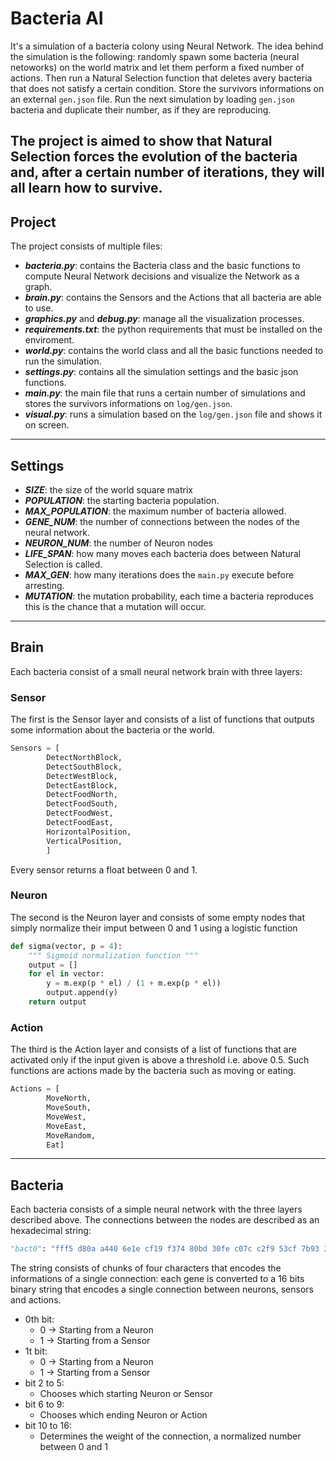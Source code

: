 # Bacteria AI
It's a simulation of a bacteria colony using Neural Network.
The idea behind the simulation is the following:
randomly spawn some bacteria (neural netoworks) on the world matrix and let them perform a fixed number of actions. 
Then run a Natural Selection function that deletes avery bacteria that does not satisfy a certain condition.
Store the survivors informations on an external `gen.json` file.
Run the next simulation by loading `gen.json` bacteria and duplicate their number, as if they are reproducing.

The project is aimed to show that Natural Selection forces the evolution of the bacteria and, after a certain number of iterations, they will all learn how to survive.
---
## Project
The project consists of multiple files:
- ***bacteria.py***: contains the Bacteria class and the basic functions to compute Neural Network decisions and visualize the Network as a graph.
- ***brain.py***: contains the Sensors and the Actions that all bacteria are able to use.
- ***graphics.py*** and ***debug.py***: manage all the visualization processes.
- ***requirements.txt***: the python requirements that must be installed on the enviroment.
- ***world.py***: contains the world class and all the basic functions needed to run the simulation.
- ***settings.py***: contains all the simulation settings and the basic json functions.
- ***main.py***: the main file that runs a certain number of simulations and stores the survivors informations on `log/gen.json`.
- ***visual.py***: runs a simulation based on the `log/gen.json` file and shows it on screen.
---
## Settings
- ***SIZE***: the size of the world square matrix
- ***POPULATION***: the starting bacteria population.
- ***MAX_POPULATION***: the maximum number of bacteria allowed.
- ***GENE_NUM***: the number of connections between the nodes of the neural network.
- ***NEURON_NUM***: the number of Neuron nodes
- ***LIFE_SPAN***: how many moves each bacteria does between Natural Selection is called.
- ***MAX_GEN***: how many iterations does the `main.py` execute before arresting.
- ***MUTATION***: the mutation probability, each time a bacteria reproduces this is the chance that a mutation will occur.
---
## Brain
Each bacteria consist of a small neural network brain with three layers:

### Sensor
The first is the Sensor layer and consists of a list of functions that outputs some information about the bacteria or the world. 
```python
Sensors = [
        DetectNorthBlock,
        DetectSouthBlock,
        DetectWestBlock,
        DetectEastBlock,
        DetectFoodNorth,
        DetectFoodSouth,
        DetectFoodWest,
        DetectFoodEast,
        HorizontalPosition,
        VerticalPosition,
        ]
```
Every sensor returns a float between 0 and 1.

### Neuron
The second is the Neuron layer and consists of some empty nodes that simply normalize their imput between 0 and 1 using a logistic function
```python
def sigma(vector, p = 4):
    """ Sigmoid normalization function """
    output = []
    for el in vector:
        y = m.exp(p * el) / (1 + m.exp(p * el))
        output.append(y)
    return output
```

### Action
The third is the Action layer and consists of a list of functions that are activated only if the input given is above a threshold i.e. above 0.5.
Such functions are actions made by the bacteria such as moving or eating.
```python
Actions = [
        MoveNorth, 
        MoveSouth, 
        MoveWest, 
        MoveEast, 
        MoveRandom, 
        Eat]
```
---
## Bacteria
Each bacteria consists of a simple neural network with the three layers described above.
The connections between the nodes are described as an hexadecimal string:
```python
"bact0": "fff5 d80a a440 6e1e cf19 f374 80bd 30fe c07c c2f9 53cf 7b93 38d0 1586 1a94 ce06 71e8 26f5 ff7f dcee 36fa 9424 1c40 8714 3c64 ef0f 1515 9dce 73fa 6155 086e 5462 ab78 4207 ce8b db37 032b c0d8 d010 c1a1"
```
The string consists of chunks of four characters that encodes the informations of a single connection:
each gene is converted to a 16 bits binary string that encodes a single connection between neurons, sensors and actions.
- 0th bit:
    - 0 -> Starting from a Neuron 
    - 1 -> Starting from a Sensor
- 1t bit:
    - 0 -> Starting from a Neuron 
    - 1 -> Starting from a Sensor
- bit 2 to 5:
    - Chooses which starting Neuron or Sensor
- bit 6 to 9:
    - Chooses which ending Neuron or Action
- bit 10 to 16:
    - Determines the weight of the connection, a normalized number between 0 and 1


